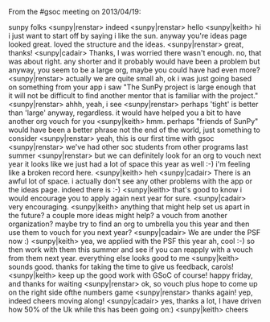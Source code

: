 From the #gsoc meeting on 2013/04/19:

<carols> sunpy folks 
<sunpy|renstar> indeed 
<sunpy|renstar> hello 
<sunpy|keith> hi 
<carols> i just want to start off by saying i like the sun. 
<carols> anyway 
<carols> you're ideas page looked great. 
<carols> loved the structure and the ideas. 
<sunpy|renstar> great, thanks! 
<sunpy|cadair> Thanks, I was worried there wasn't enough. 
<carols> no, that was about right. 
<carols> any shorter and it probably would have been a problem 
<carols> but anyway, you seem to be a large org, maybe you could have had even more? 
<sunpy|renstar> actually we are quite small 
<carols> ah, ok 
<carols> i was just going based on something from your app i saw 
<carols> "The SunPy project is large enough that it will not be difficult to find another mentor that is familiar with the project." 
<sunpy|renstar> ahhh, yeah, i see 
<sunpy|renstar> perhaps 'tight' is better than 'large' 
<carols> anyway, regardless. it would have helped you a bit to have another org vouch for you 
<sunpy|keith> hmm. perhaps "friends of SunPy" would have been a better phrase 
<carols> not the end of the world, just something to consider 
<sunpy|renstar> yeah, this is our first time with gsoc 
<sunpy|renstar> we've had other soc students from other programs last summer 
<sunpy|renstar> but we can definitely look for an org to vouch next year 
<carols> it looks like we just had a lot of space this year as well :-) 
<carols> i'm feeling like a broken record here. 
<sunpy|keith> heh 
<sunpy|cadair> There is an awful lot of space. 
<carols> i actually don't see any other problems with the app or the ideas page. 
<carols> indeed there is :-) 
<sunpy|keith> that's good to know 
<carols> i would encourage you to apply again next year for sure. 
<sunpy|cadair> very encouraging. 
<sunpy|keith> anything that might help set us apart in the future? 
<carols> a couple more ideas might help? 
<carols> a vouch from another organization? 
<carols> maybe try to find an org to umbrella you this year and then use them to vouch for you next year? 
<sunpy|cadair> We are under the PSF now :) 
<sunpy|keith> yea, we applied with the PSF this year 
<carols> ah, cool :-) 
<carols> so then work with them this summer and see if you can reapply with a vouch from them next year. 
<carols> everything else looks good to me 
<sunpy|keith> sounds good. thanks for taking the time to give us feedback, carols! 
<sunpy|keith> keep up the good work with GSoC 
<carols> of course! 
<carols> happy friday, and thanks for waiting 
<sunpy|renstar> ok, so vouch plus hope to come up on the right side ofthe numbers game 
<sunpy|renstar> thanks again! 
<carols> yep, indeed 
<carols> cheers 
<carols> moving along! 
<sunpy|cadair> yes, thanks a lot, I have driven how 50% of the Uk while this has been going on:) 
<sunpy|keith> cheers 